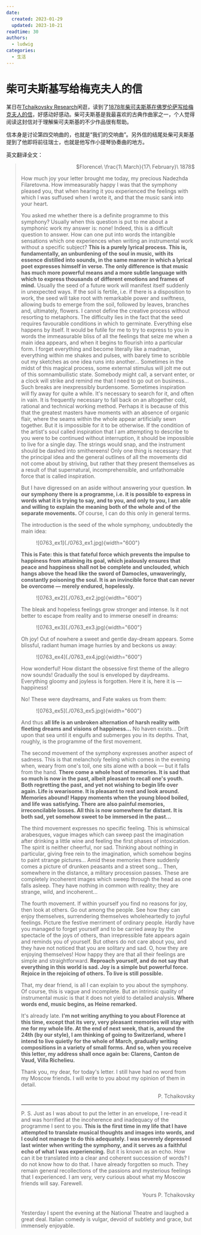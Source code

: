 ```yaml
---
date:
  created: 2023-01-29
  updated: 2023-10-21
readtime: 30
authors:
  - ludwig
categories:
  - 生活
---
```


# 柴可夫斯基写给梅克夫人的信

某日在[Tchaikovsky Research](https://en.tchaikovsky-research.net/pages/Main_Page)闲逛，读到了[1878年柴可夫斯基在佛罗伦萨写给梅克夫人的信](https://en.tchaikovsky-research.net/pages/Letter_763)，好感动好感动。柴可夫斯基是我最喜欢的古典作曲家之一，个人觉得阅读这封信对于理解柴可夫斯基的不少作品很有帮助。

信本身是讨论第四交响曲的，也就是“我们的交响曲”。另外信的结尾处柴可夫斯基提到了他即将前往瑞士，也就是他写作小提琴协奏曲的地方。

<!-- more -->

英文翻译全文：

> <p align="right">$Florence\ \frac{1\ March}{17\ February}\ 1878$</p>
> How much joy your letter brought me today, my precious Nadezhda Filaretovna. How immeasurably happy I was that the symphony pleased you, that when hearing it you experienced the feelings with which I was suffused when I wrote it, and that the music sank into your heart.
> 
> You asked me whether there is a definite programme to this symphony? Usually when this question is put to me about a symphonic work my answer is: none! Indeed, this is a difficult question to answer. How can one put into words the intangible sensations which one experiences when writing an instrumental work without a specific subject? **This is a purely lyrical process. This is, fundamentally, an unburdening of the soul in music, with its essence distilled into sounds, in the same manner in which a lyrical poet expresses himself in verse. The only difference is that music has much more powerful means and a more subtle language with which to express thousands of different emotions and frames of mind.** Usually the seed of a future work will manifest itself suddenly in unexpected ways. If the soil is fertile, i.e. if there is a disposition to work, the seed will take root with remarkable power and swiftness, allowing buds to emerge from the soil, followed by leaves, branches and, ultimately, flowers. I cannot define the creative process without resorting to metaphors. The difficulty lies in the fact that the seed requires favourable conditions in which to germinate. Everything else happens by itself. It would be futile for me to try to express to you in words the immeasurable bliss of all the feelings that seize me when a main idea appears, and when it begins to flourish into a particular form. I forget everything and become literally like a madman, everything within me shakes and pulses, with barely time to scribble out my sketches as one idea runs into another... Sometimes in the midst of this magical process, some external stimulus will jolt me out of this somnambuilistic state. Somebody might call, a servant enter, or a clock will strike and remind me that I need to go out on business... Such breaks are inexpressibly burdensome. Sometimes inspiration will fly away for quite a while. It's necessary to search for it, and often in vain. It is frequently necessary to fall back on an altogether cold, rational and technical working method. Perhaps it is because of this that the greatest masters have moments with an absence of organic flair, where the seams within the whole appear artificially sewn together. But it is impossible for it to be otherwise. If the condition of the artist's soul called inspiration that I am attempting to describe to you were to be continued without interruption, it should be impossible to live for a single day. The strings would snap, and the instrument should be dashed into smithereens! Only one thing is necessary: that the principal idea and the general outlines of all the movements did not come about by striving, but rather that they present themselves as a result of that supernatural, incomprehensible, and unfathomable force that is called inspiration.
> 
> But I have digressed on an aside without answering your question. **In our symphony there is a programme, i.e. it is possible to express in words what it is trying to say, and to you, and only to you, I am able and willing to explain the meaning both of the whole and of the separate movements.** Of course, I can do this only in general terms.
> 
> The introduction is the seed of the whole symphony, undoubtedly the main idea:
> 
> <figure markdown>
>   ![0763_ex1](./0763_ex1.jpg){width="600"}
> </figure>
>
> **This is Fate: this is that fateful force which prevents the impulse to happiness from attaining its goal, which jealously ensures that peace and happiness shall not be complete and unclouded, which hangs above the head like the sword of Damocles, unwaveringly, constantly poisoning the soul. It is an invincible force that can never be overcome — merely endured, hopelessly.**
> 
> <figure markdown>
>   ![0763_ex2](./0763_ex2.jpg){width="600"}
> </figure>
>
> The bleak and hopeless feelings grow stronger and intense. Is it not better to escape from reality and to immerse oneself in dreams:
> 
> <figure markdown>
>   ![0763_ex3](./0763_ex3.jpg){width="600"}
> </figure>
>
> Oh joy! Out of nowhere a sweet and gentle day-dream appears. Some blissful, radiant human image hurries by and beckons us away:
>
> <figure markdown>
>   ![0763_ex4](./0763_ex4.jpg){width="600"}
> </figure>
>
> How wonderful! How distant the obsessive first theme of the allegro now sounds! Gradually the soul is enveloped by daydreams. Everything gloomy and joyless is forgotten. Here it is, here it is — happiness!
> 
> No! These were daydreams, and Fate wakes us from them:
>
> <figure markdown>
>   ![0763_ex5](./0763_ex5.jpg){width="600"}
> </figure>
>
> And thus **all life is an unbroken alternation of harsh reality with fleeting dreams and visions of happiness...** No haven exists... Drift upon that sea until it engulfs and submerges you in its depths. That, roughly, is the programme of the first movement.
> 
> The second movement of the symphony expresses another aspect of sadness. This is that melancholy feeling which comes in the evening when, weary from one's toil, one sits alone with a book — but it falls from the hand. **There come a whole host of memories. It is sad that so much is now in the past, albeit pleasant to recall one's youth. Both regretting the past, and yet not wishing to begin life over again. Life is wearisome. It is pleasant to rest and look around. Memories abound! Happy moments when the young blood boiled, and life was satisfying. There are also painful memories, irreconcilable losses. All this is now somewhere far distant. It is both sad, yet somehow sweet to be immersed in the past...**
> 
> The third movement expresses no specific feeling. This is whimsical arabesques, vague images which can sweep past the imagination after drinking a little wine and feeling the first phases of intoxication. The spirit is neither cheerful, nor sad. Thinking about nothing in particular, giving free rein to the imagination, which somehow begins to paint strange pictures... Amid these memories there suddenly comes a picture of drunken peasants and a street song... Then, somewhere in the distance, a military procession passes. These are completely incoherent images which sweep through the head as one falls asleep. They have nothing in common with reality; they are strange, wild, and incoherent...
> 
> The fourth movement. If within yourself you find no reasons for joy, then look at others. Go out among the people. See how they can enjoy themselves, surrendering themselves wholeheartedly to joyful feelings. Picture the festive merriment of ordinary people. Hardly have you managed to forget yourself and to be carried away by the spectacle of the joys of others, than irrepressible fate appears again and reminds you of yourself. But others do not care about you, and they have not noticed that you are solitary and sad. O, how they are enjoying themselves! How happy they are that all their feelings are simple and straightforward. **Reproach yourself, and do not say that everything in this world is sad. Joy is a simple but powerful force. Rejoice in the rejoicing of others. To live is still possible.**
> 
> That, my dear friend, is all I can explain to you about the symphony. Of course, this is vague and incomplete. But an intrinsic quality of instrumental music is that it does not yield to detailed analysis. **Where words end, music begins, as Heine remarked.**
> 
> It's already late. **I'm not writing anything to you about Florence at this time, except that its very, very pleasant memories will stay with me for my whole life. At the end of next week, that is, around the 24th (by our style), I am thinking of going to Switzerland, where I intend to live quietly for the whole of March, gradually writing compositions in a variety of small forms. And so, when you receive this letter, my address shall once again be: Clarens, Canton de Vaud, Villa Richelieu.**
> 
> Thank you, my dear, for today's letter. I still have had no word from my Moscow friends. I will write to you about my opinion of them in detail.
> 
> <p align="right">P. Tchaikovsky</p>
>
> ---
>
> P. S. Just as I was about to put the letter in an envelope, I re-read it and was horrified at the incoherence and inadequacy of the programme I sent to you. **This is the first time in my life that I have attempted to translate musical thoughts and images into words, and I could not manage to do this adequately. I was severely depressed last winter when writing the symphony, and it serves as a faithful echo of what I was experiencing.** But it is known as an echo. How can it be translated into a clear and coherent succession of words? I do not know how to do that. I have already forgotten so much. They remain general recollections of the passions and mysterious feelings that I experienced. I am very, very curious about what my Moscow friends will say. Farewell.
>
> <p align="right">Yours P. Tchaikovsky</p>
> <br>
> Yesterday I spent the evening at the National Theatre and laughed a great deal. Italian comedy is vulgar, devoid of subtlety and grace, but immensely enjoyable.
>
